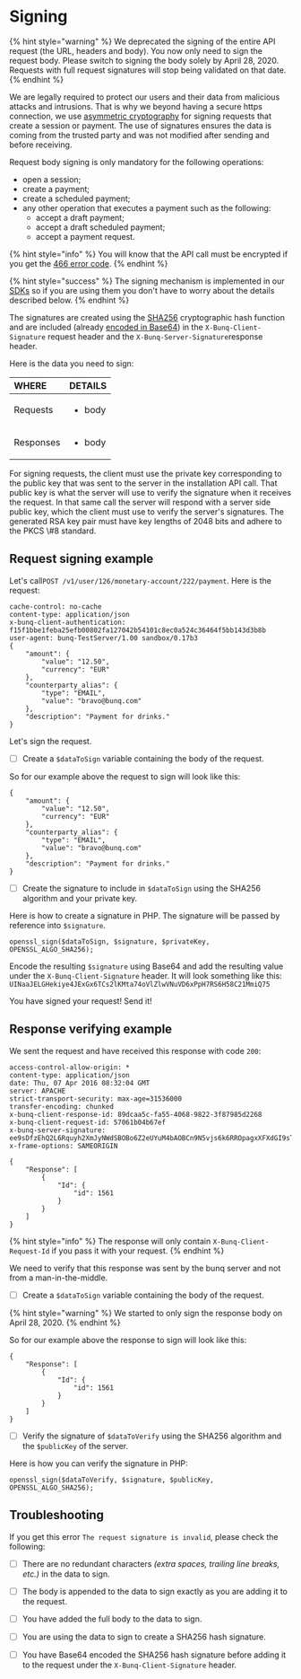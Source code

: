 # Signing

{% hint style="warning" %}
We deprecated the signing of the entire API request \(the URL, headers and body\). You now only need to sign the request body. Please switch to signing the body solely by April 28, 2020. Requests with full request signatures will stop being validated on that date.
{% endhint %}

We are legally required to protect our users and their data from malicious attacks and intrusions. That is why we beyond having a secure https connection, we use [asymmetric cryptography](https://en.wikipedia.org/wiki/Public-key_cryptography) for signing requests that create a session or payment. The use of signatures ensures the data is coming from the trusted party and was not modified after sending and before receiving.

Request body signing is only mandatory for the following operations: 

* open a session;
* create a payment;
* create a scheduled payment;
* any other operation that executes a payment such as the following:
  * accept a draft payment;
  * accept a draft scheduled payment;
  * accept a payment request.

{% hint style="info" %}
You will know that the API call must be encrypted if you get the [466 error code](https://beta.doc.bunq.com/basics/errors#response-codes).
{% endhint %}

{% hint style="success" %}
The signing mechanism is implemented in our [SDKs](https://github.com/bunq) so if you are using them you don't have to worry about the details described below.
{% endhint %}

The signatures are created using the [SHA256](https://en.wikipedia.org/wiki/SHA-2) cryptographic hash function and are included \(already [encoded in Base64](https://en.wikipedia.org/wiki/Base64)\) in the `X-Bunq-Client-Signature` request header and the `X-Bunq-Server-Signature`response header. 

Here is the data you need to sign:

<table>
  <thead>
    <tr>
      <th style="text-align:left">WHERE</th>
      <th style="text-align:left">DETAILS</th>
    </tr>
  </thead>
  <tbody>
    <tr>
      <td style="text-align:left">Requests</td>
      <td style="text-align:left">
        <p></p>
        <ul>
          <li>body</li>
        </ul>
      </td>
    </tr>
    <tr>
      <td style="text-align:left">Responses</td>
      <td style="text-align:left">
        <p></p>
        <ul>
          <li>body</li>
        </ul>
      </td>
    </tr>
  </tbody>
</table>For signing requests, the client must use the private key corresponding to the public key that was sent to the server in the installation API call. That public key is what the server will use to verify the signature when it receives the request. In that same call the server will respond with a server side public key, which the client must use to verify the server's signatures. The generated RSA key pair must have key lengths of 2048 bits and adhere to the PKCS \#8 standard.

## Request signing example

Let's call`POST /v1/user/126/monetary-account/222/payment`. Here is the request:

```text
cache-control: no-cache
content-type: application/json
x-bunq-client-authentication: f15f1bbe1feba25efb00802fa127042b54101c8ec0a524c36464f5bb143d3b8b
user-agent: bunq-TestServer/1.00 sandbox/0.17b3
{
    "amount": {
        "value": "12.50",
        "currency": "EUR"
    },
    "counterparty_alias": {
        "type": "EMAIL",
        "value": "bravo@bunq.com"
    },
    "description": "Payment for drinks."
}
```

Let's sign the request. 

* [ ] Create a `$dataToSign` variable containing the body of the request.

So for our example above the request to sign will look like this:

```text
{
    "amount": {
        "value": "12.50",
        "currency": "EUR"
    },
    "counterparty_alias": {
        "type": "EMAIL",
        "value": "bravo@bunq.com"
    },
    "description": "Payment for drinks."
}
```

* [ ] Create the signature to include in `$dataToSign` using the SHA256 algorithm and your private key.

Here is how to create a signature in PHP. The signature will be passed by reference into `$signature`.

```text
openssl_sign($dataToSign, $signature, $privateKey, OPENSSL_ALGO_SHA256);
```

Encode the resulting `$signature` using Base64 and add the resulting value under the `X-Bunq-Client-Signature` header.  It will look something like this: `UINaaJELGHekiye4JExGx6TCs2lKMta74oVlZlwVNuVD6xPpH7RS6H58C21MmiQ75`

You have signed your request! Send it!

## Response verifying example

We sent the request and have received this response with code `200`:

```text
access-control-allow-origin: *
content-type: application/json
date: Thu, 07 Apr 2016 08:32:04 GMT
server: APACHE
strict-transport-security: max-age=31536000
transfer-encoding: chunked
x-bunq-client-response-id: 89dcaa5c-fa55-4068-9822-3f87985d2268
x-bunq-client-request-id: 57061b04b67ef
x-bunq-server-signature: ee9sDfzEhQ2L6Rquyh2XmJyNWdSBOBo6Z2eUYuM4bAOBCn9N5vjs6k6RROpagxXFXdGI9sT15tYCaLe5FS9aciIuJmrVW/SZCDWq/nOvSThi7+BwD9JFdG7zfR4afC8qfVABmjuMrtjaUFSrthyHS/5wEuDuax9qUZn6sVXcgZEq49hy4yHrV8257I4sSQIHRmgds4BXcGhPp266Z6pxjzAJbfyzt5JgJ8/suxgKvm/nYhnOfsgIIYCgcyh4DRrQltohiSon6x1ZsRIfQnCDlDDghaIxbryLfinT5Y4eU1eiCkFB4D69S4HbFXYyAxlqtX2W6Tvax6rIM2MMPNOh4Q==
x-frame-options: SAMEORIGIN

{
    "Response": [
        {
            "Id": {
                "id": 1561
            }
        }
    ]
}
```

{% hint style="info" %}
The response will only contain `X-Bunq-Client-Request-Id` if you pass it with your request.
{% endhint %}

We need to verify that this response was sent by the bunq server and not from a man-in-the-middle. 

* [ ] Create a `$dataToSign` variable containing the body of the request.

{% hint style="warning" %}
We started to only sign the response body on April 28, 2020. 
{% endhint %}

So for our example above the response to sign will look like this:

```text
{
    "Response": [
        {
            "Id": {
                "id": 1561
            }
        }
    ]
}
```

* [ ] Verify the signature of `$dataToVerify` using the SHA256 algorithm and the `$publicKey` of the server. 

Here is how you can verify the signature in PHP:

```text
openssl_sign($dataToVerify, $signature, $publicKey, OPENSSL_ALGO_SHA256);
```

## Troubleshooting

If you get this error `The request signature is invalid`, please check the following:

* [ ] There are no redundant characters _\(extra spaces, trailing line breaks, etc.\)_ in the data to sign.
* [ ] The body is appended to the data to sign exactly as you are adding it to the request.
* [ ] You have added the full body to the data to sign.
* [ ] You are using the data to sign to create a SHA256 hash signature.
* [ ] You have Base64 encoded the SHA256 hash signature before adding it to the request under the `X-Bunq-Client-Signature` header.

